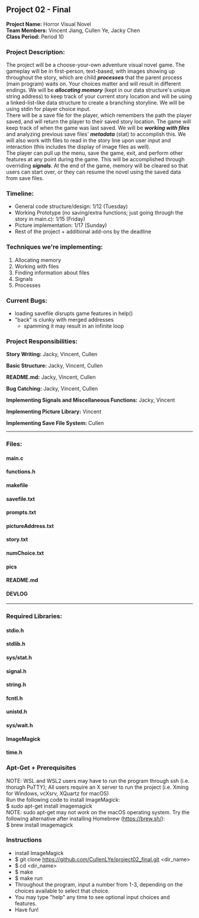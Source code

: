 ## Project 02 - Final
**Project Name:** Horror Visual Novel\
**Team Members:** Vincent Jiang, Cullen Ye, Jacky Chen\
**Class Period:** Period 10

### Project Description:
The project will be a choose-your-own adventure visual novel game. The gameplay will be in first-person, text-based, with images showing up throughout the story, which are child **_processes_** that the parent process (main program) waits on. Your choices matter and will result in different endings. We will be **_allocating memory_** (kept in our data structure's unique string address) to keep track of your current story location and will be using a linked-list-like data structure to create a branching storyline. We will be using stdin for player choice input.\
There will be a save file for the player, which remembers the path the player saved, and will return the player to their saved story location. The game will keep track of when the game was last saved. We will be **_working with files_** and analyzing previous save files' **_metadata_** (stat) to accomplish this. We will also work with files to read in the story line upon user input and interaction (this includes the display of image files as well).\
The player can pull up the menu, save the game, exit, and perform other features at any point during the game. This will be accomplished through overriding **_signals_**. At the end of the game, memory will be cleared so that users can start over, or they can resume the novel using the saved data from save files.

### Timeline:
- General code structure/design: 1/12 (Tuesday)
- Working Prototype (no saving/extra functions; just going through the story in main.c): 1/15 (Friday)
- Picture implementation: 1/17 (Sunday)
- Rest of the project + additional add-ons by the deadline

### Techniques we're implementing:
1) Allocating memory
2) Working with files
3) Finding information about files
4) Signals
5) Processes

### Current Bugs:
- loading savefile disrupts game features in help()
- "back" is clunky with merged addresses
    - spamming it may result in an infinite loop

### Project Responsibilities:
**Story Writing:** Jacky, Vincent, Cullen

**Basic Structure:** Jacky, Vincent, Cullen

**README.md:** Jacky, Vincent, Cullen

**Bug Catching:** Jacky, Vincent, Cullen

**Implementing Signals and Miscellaneous Functions:** Jacky, Vincent

**Implementing Picture Library:** Vincent

**Implementing Save File System:** Cullen

---

### Files:
#### main.c
#### functions.h
#### makefile
#### savefile.txt
#### prompts.txt
#### pictureAddress.txt
#### story.txt
#### numChoice.txt
#### pics
#### README.md
#### DEVLOG
---

### Required Libraries:
#### stdio.h
#### stdlib.h 
#### sys/stat.h
#### signal.h
#### string.h
#### fcntl.h
#### unistd.h
#### sys/wait.h
#### ImageMagick
#### time.h

### Apt-Get + Prerequisites
NOTE: WSL and WSL2 users may have to run the program through ssh (i.e. thorugh PuTTY); All users require an X server to run the project (i.e. Xming for Windows, vcXsrv, XQuartz for macOS)\
Run the following code to install ImageMagick:\
$ sudo apt-get install imagemagick\
NOTE: sudo apt-get may not work on the macOS operating system. Try the following alternative after installing Homebrew (https://brew.sh/):\
$ brew install imagemagick

### Instructions 
- install ImageMagick
- $ git clone https://github.com/CullenLYe/project02_final.git <dir_name>
- $ cd <dir_name>
- $ make
- $ make run
- Throughout the program, input a number from 1-3, depending on the choices available to select that choice.
- You may type "help" any time to see optional input choices and features.
- Have fun!  
 
